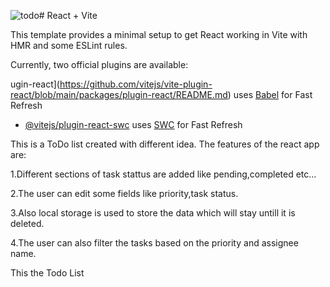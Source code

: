 ![todo](https://github.com/jadhwik/React-beginner-projects/assets/99212318/a180dbf7-f2cd-40a5-8701-c99ea5b335f0)# React + Vite

This template provides a minimal setup to get React working in Vite with HMR and some ESLint rules.

Currently, two official plugins are available:


ugin-react](https://github.com/vitejs/vite-plugin-react/blob/main/packages/plugin-react/README.md) uses [Babel](https://babeljs.io/) for Fast Refresh
- [@vitejs/plugin-react-swc](https://github.com/vitejs/vite-plugin-react-swc) uses [SWC](https://swc.rs/) for Fast Refresh

This is a ToDo list created with different idea. The features of the react app are:

1.Different sections of task stattus are added like pending,completed etc...

2.The user can edit some fields like priority,task status.

3.Also local storage is used to store the data which will stay  untill it is deleted.

4.The user can also filter the tasks based on the priority and assignee name.

This the Todo List


